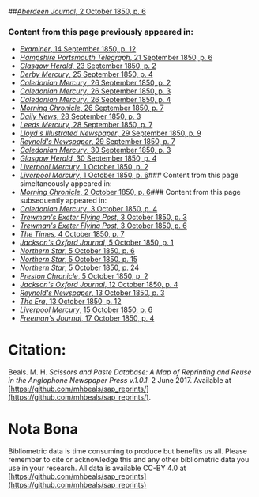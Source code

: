 ##[*Aberdeen Journal*, 2 October 1850, p. 6](https://mhbeals.github.io/sap_html/Aberdeen-Journal/Aberdeen-Journal-2-October-1850-p-6)

### Content from this page previously appeared in:
+ [*Examiner*, 14 September 1850, p. 12](https://mhbeals.github.io/sap_html/Examiner/Examiner-14-September-1850-p-12)
+ [*Hampshire Portsmouth Telegraph*, 21 September 1850, p. 6](https://mhbeals.github.io/sap_html/Hampshire-Portsmouth-Telegraph/Hampshire-Portsmouth-Telegraph-21-September-1850-p-6)
+ [*Glasgow Herald*, 23 September 1850, p. 2](https://mhbeals.github.io/sap_html/Glasgow-Herald/Glasgow-Herald-23-September-1850-p-2)
+ [*Derby Mercury*, 25 September 1850, p. 4](https://mhbeals.github.io/sap_html/Derby-Mercury/Derby-Mercury-25-September-1850-p-4)
+ [*Caledonian Mercury*, 26 September 1850, p. 2](https://mhbeals.github.io/sap_html/Caledonian-Mercury/Caledonian-Mercury-26-September-1850-p-2)
+ [*Caledonian Mercury*, 26 September 1850, p. 3](https://mhbeals.github.io/sap_html/Caledonian-Mercury/Caledonian-Mercury-26-September-1850-p-3)
+ [*Caledonian Mercury*, 26 September 1850, p. 4](https://mhbeals.github.io/sap_html/Caledonian-Mercury/Caledonian-Mercury-26-September-1850-p-4)
+ [*Morning Chronicle*, 26 September 1850, p. 7](https://mhbeals.github.io/sap_html/Morning-Chronicle/Morning-Chronicle-26-September-1850-p-7)
+ [*Daily News*, 28 September 1850, p. 3](https://mhbeals.github.io/sap_html/Daily-News/Daily-News-28-September-1850-p-3)
+ [*Leeds Mercury*, 28 September 1850, p. 7](https://mhbeals.github.io/sap_html/Leeds-Mercury/Leeds-Mercury-28-September-1850-p-7)
+ [*Lloyd's Illustrated Newspaper*, 29 September 1850, p. 9](https://mhbeals.github.io/sap_html/Lloyd's-Illustrated-Newspaper/Lloyd's-Illustrated-Newspaper-29-September-1850-p-9)
+ [*Reynold's Newspaper*, 29 September 1850, p. 7](https://mhbeals.github.io/sap_html/Reynold's-Newspaper/Reynold's-Newspaper-29-September-1850-p-7)
+ [*Caledonian Mercury*, 30 September 1850, p. 3](https://mhbeals.github.io/sap_html/Caledonian-Mercury/Caledonian-Mercury-30-September-1850-p-3)
+ [*Glasgow Herald*, 30 September 1850, p. 4](https://mhbeals.github.io/sap_html/Glasgow-Herald/Glasgow-Herald-30-September-1850-p-4)
+ [*Liverpool Mercury*, 1 October 1850, p. 2](https://mhbeals.github.io/sap_html/Liverpool-Mercury/Liverpool-Mercury-1-October-1850-p-2)
+ [*Liverpool Mercury*, 1 October 1850, p. 6](https://mhbeals.github.io/sap_html/Liverpool-Mercury/Liverpool-Mercury-1-October-1850-p-6)### Content from this page simeltaneously appeared in:
+ [*Morning Chronicle*, 2 October 1850, p. 6](https://mhbeals.github.io/sap_html/Morning-Chronicle/Morning-Chronicle-2-October-1850-p-6)### Content from this page subsequently appeared in:
+ [*Caledonian Mercury*, 3 October 1850, p. 4](https://mhbeals.github.io/sap_html/Caledonian-Mercury/Caledonian-Mercury-3-October-1850-p-4)
+ [*Trewman's Exeter Flying Post*, 3 October 1850, p. 3](https://mhbeals.github.io/sap_html/Trewman's-Exeter-Flying-Post/Trewman's-Exeter-Flying-Post-3-October-1850-p-3)
+ [*Trewman's Exeter Flying Post*, 3 October 1850, p. 6](https://mhbeals.github.io/sap_html/Trewman's-Exeter-Flying-Post/Trewman's-Exeter-Flying-Post-3-October-1850-p-6)
+ [*The Times*, 4 October 1850, p. 7](https://mhbeals.github.io/sap_html/The-Times/The-Times-4-October-1850-p-7)
+ [*Jackson's Oxford Journal*, 5 October 1850, p. 1](https://mhbeals.github.io/sap_html/Jackson's-Oxford-Journal/Jackson's-Oxford-Journal-5-October-1850-p-1)
+ [*Northern Star*, 5 October 1850, p. 6](https://mhbeals.github.io/sap_html/Northern-Star/Northern-Star-5-October-1850-p-6)
+ [*Northern Star*, 5 October 1850, p. 15](https://mhbeals.github.io/sap_html/Northern-Star/Northern-Star-5-October-1850-p-15)
+ [*Northern Star*, 5 October 1850, p. 24](https://mhbeals.github.io/sap_html/Northern-Star/Northern-Star-5-October-1850-p-24)
+ [*Preston Chronicle*, 5 October 1850, p. 2](https://mhbeals.github.io/sap_html/Preston-Chronicle/Preston-Chronicle-5-October-1850-p-2)
+ [*Jackson's Oxford Journal*, 12 October 1850, p. 4](https://mhbeals.github.io/sap_html/Jackson's-Oxford-Journal/Jackson's-Oxford-Journal-12-October-1850-p-4)
+ [*Reynold's Newspaper*, 13 October 1850, p. 3](https://mhbeals.github.io/sap_html/Reynold's-Newspaper/Reynold's-Newspaper-13-October-1850-p-3)
+ [*The Era*, 13 October 1850, p. 12](https://mhbeals.github.io/sap_html/The-Era/The-Era-13-October-1850-p-12)
+ [*Liverpool Mercury*, 15 October 1850, p. 6](https://mhbeals.github.io/sap_html/Liverpool-Mercury/Liverpool-Mercury-15-October-1850-p-6)
+ [*Freeman's Journal*, 17 October 1850, p. 4](https://mhbeals.github.io/sap_html/Freeman's-Journal/Freeman's-Journal-17-October-1850-p-4)
                    
# Citation: 

Beals. M. H. *Scissors and Paste Database: A Map of Reprinting and Reuse in the Anglophone Newspaper Press v.1.0.1.* 2 June 2017. Available at [https://github.com/mhbeals/sap_reprints/](https://github.com/mhbeals/sap_reprints/). 
                    
# Nota Bona

Bibliometric data is time consuming to produce but benefits us all. Please remember to cite or acknowledge this and any other bibliometric data you use in your research. All data is available CC-BY 4.0 at [https://github.com/mhbeals/sap_reprints](https://github.com/mhbeals/sap_reprints)